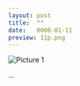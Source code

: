 ```yaml
---
layout: post
title:  ""
date:   0000-01-11
preview: 11p.png
---
```


![Picture 1]({{site.baseurl}}/images/11.png?auto=yes)

...
